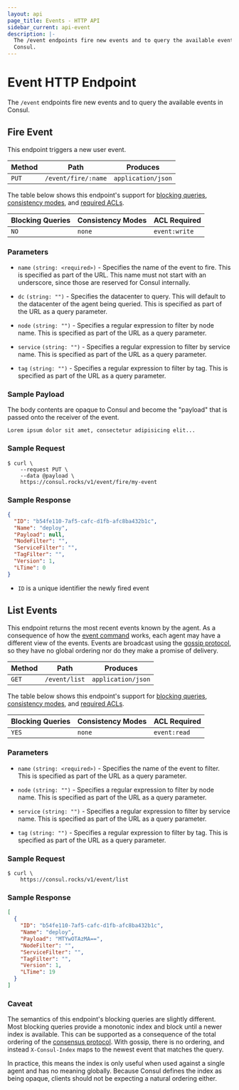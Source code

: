 ```yaml
---
layout: api
page_title: Events - HTTP API
sidebar_current: api-event
description: |-
  The /event endpoints fire new events and to query the available events in
  Consul.
---
```


# Event HTTP Endpoint

The `/event` endpoints fire new events and to query the available events in
Consul.

## Fire Event

This endpoint triggers a new user event.

| Method | Path                         | Produces                   |
| ------ | ---------------------------- | -------------------------- |
| `PUT`  | `/event/fire/:name`          | `application/json`         |

The table below shows this endpoint's support for
[blocking queries](/api/index.html#blocking-queries),
[consistency modes](/api/index.html#consistency-modes), and
[required ACLs](/api/index.html#acls).

| Blocking Queries | Consistency Modes | ACL Required  |
| ---------------- | ----------------- | ------------- |
| `NO`             | `none`            | `event:write` |

### Parameters

- `name` `(string: <required>)` - Specifies the name of the event to fire. This
  is specified as part of the URL. This name must not start with an underscore,
  since those are reserved for Consul internally.

- `dc` `(string: "")` - Specifies the datacenter to query. This will default to
  the datacenter of the agent being queried. This is specified as part of the
  URL as a query parameter.

- `node` `(string: "")` - Specifies a regular expression to filter by node name.
  This is specified as part of the URL as a query parameter.

- `service` `(string: "")` - Specifies a regular expression to filter by service
  name. This is specified as part of the URL as a query parameter.

- `tag` `(string: "")` - Specifies a regular expression to filter by tag. This
  is specified as part of the URL as a query parameter.

### Sample Payload

The body contents are opaque to Consul and become the "payload" that is passed
onto the receiver of the event.

```text
Lorem ipsum dolor sit amet, consectetur adipisicing elit...
```

### Sample Request

```text
$ curl \
    --request PUT \
    --data @payload \
    https://consul.rocks/v1/event/fire/my-event
```

### Sample Response

```json
{
  "ID": "b54fe110-7af5-cafc-d1fb-afc8ba432b1c",
  "Name": "deploy",
  "Payload": null,
  "NodeFilter": "",
  "ServiceFilter": "",
  "TagFilter": "",
  "Version": 1,
  "LTime": 0
}
```

- `ID` is a unique identifier the newly fired event

## List Events

This endpoint returns the most recent events known by the agent. As a
consequence of how the [event command](/docs/commands/event.html) works, each
agent may have a different view of the events. Events are broadcast using the
[gossip protocol](/docs/internals/gossip.html), so they have no global ordering
nor do they make a promise of delivery.

| Method | Path                         | Produces                   |
| ------ | ---------------------------- | -------------------------- |
| `GET`  | `/event/list`                | `application/json`         |

The table below shows this endpoint's support for
[blocking queries](/api/index.html#blocking-queries),
[consistency modes](/api/index.html#consistency-modes), and
[required ACLs](/api/index.html#acls).

| Blocking Queries | Consistency Modes | ACL Required |
| ---------------- | ----------------- | ------------ |
| `YES`            | `none`            | `event:read` |

### Parameters

- `name` `(string: <required>)` - Specifies the name of the event to filter.
  This is specified as part of the URL as a query parameter.

- `node` `(string: "")` - Specifies a regular expression to filter by node name.
  This is specified as part of the URL as a query parameter.

- `service` `(string: "")` - Specifies a regular expression to filter by service
  name. This is specified as part of the URL as a query parameter.

- `tag` `(string: "")` - Specifies a regular expression to filter by tag. This
  is specified as part of the URL as a query parameter.

### Sample Request

```text
$ curl \
    https://consul.rocks/v1/event/list
```

### Sample Response

```json
[
  {
    "ID": "b54fe110-7af5-cafc-d1fb-afc8ba432b1c",
    "Name": "deploy",
    "Payload": "MTYwOTAzMA==",
    "NodeFilter": "",
    "ServiceFilter": "",
    "TagFilter": "",
    "Version": 1,
    "LTime": 19
  }
]
```

### Caveat

The semantics of this endpoint's blocking queries are slightly different. Most
blocking queries provide a monotonic index and block until a newer index is
available. This can be supported as a consequence of the total ordering of the
[consensus protocol](/docs/internals/consensus.html). With gossip, there is no
ordering, and instead `X-Consul-Index` maps to the newest event that matches the
query.

In practice, this means the index is only useful when used against a single
agent and has no meaning globally. Because Consul defines the index as being
opaque, clients should not be expecting a natural ordering either.
